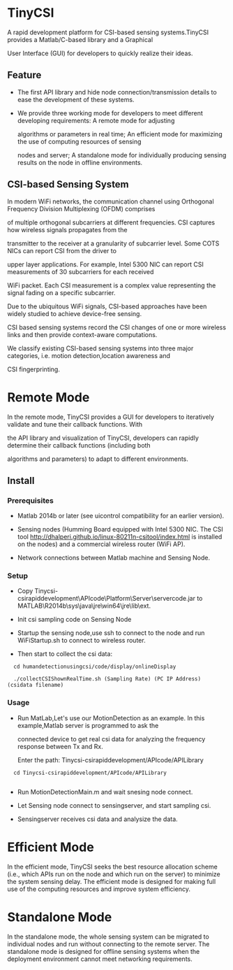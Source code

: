 # TinyCSI
A rapid development platform for CSI-based sensing systems.TinyCSI provides a Matlab/C-based library and a Graphical

User Interface (GUI) for developers to quickly realize their ideas.

## Feature

* The first API library and hide node connection/transmission details to ease the development of these systems.
 
* We provide three working mode for developers to meet different developing requirements: A remote mode for adjusting

  algorithms or parameters in real time; An efficient mode for maximizing the use of computing resources of sensing
  
  nodes and server; A standalone mode for individually producing sensing results on the node in offline environments.
  

## CSI-based Sensing System


In modern WiFi networks, the communication channel using Orthogonal Frequency Division Multiplexing (OFDM) comprises 

of multiple orthogonal subcarriers at different frequencies. CSI captures how wireless signals propagates from the

transmitter to the receiver at a granularity of subcarrier level. Some COTS NICs can report CSI from the driver to 

upper layer applications. For example, Intel 5300 NIC can report CSI measurements of 30 subcarriers for each received
 
WiFi packet. Each CSI measurement is a complex value representing the signal fading on a specific subcarrier.

Due to the ubiquitous WiFi signals, CSI-based approaches have been widely studied to achieve device-free sensing.

CSI based sensing systems record the CSI changes of one or more wireless links and then provide context-aware computations.

We classify existing CSI-based sensing systems into three major categories, i.e. motion detection,location awareness and 

CSI fingerprinting.


# Remote Mode
In the remote mode, TinyCSI provides a GUI for developers to iteratively validate and tune their callback functions. With

the API library and visualization of TinyCSI, developers can rapidly determine their callback functions (including both

algorithms and parameters) to adapt to different environments.


## Install

### Prerequisites

* Matlab 2014b or later (see uicontrol compatibility for an earlier version).

* Sensing nodes (Humming Board equipped with Intel 5300 NIC. The CSI tool http://dhalperi.github.io/linux-80211n-csitool/index.html is installed on the nodes) and a commercial wireless router (WiFi AP). 

* Network connections between  Matlab machine and Sensing Node.

### Setup
* Copy Tinycsi-csirapiddevelopment\APIcode\Platform\Server\servercode.jar to MATLAB\R2014b\sys\java\jre\win64\jre\lib\ext.

* Init csi sampling code on Sensing Node 


* Startup the sensing node,use ssh to connect to the node and run WiFiStartup.sh to connect to wireless router.

* Then start to collect the csi data:
```
  cd humandetectionusingcsi/code/display/onlineDisplay
  
  ./collectCSIShownRealTime.sh (Sampling Rate) (PC IP Address) (csidata filename)
```
 


### Usage
* Run MatLab,Let's use our MotionDetection as an example. In this example,Matlab server is programmed to ask the 

  connected  device to get real csi data for analyzing the frequency response between Tx and Rx.
  
  Enter the path: Tinycsi-csirapiddevelopment/APIcode/APILibrary

```
  cd Tinycsi-csirapiddevelopment/APIcode/APILibrary
  
```

* Run MotionDetectionMain.m and wait snesing node connect.

* Let Sensing node connect to sensingserver, and start sampling csi.

* Sensingserver receives csi data and analysize the data.


# Efficient Mode
In the efficient mode, TinyCSI seeks the best resource allocation scheme (i.e., which APIs run on the node and which run on the server) to minimize the system sensing delay. The efficient mode is designed for making full use of the computing resources and improve system efficiency.

# Standalone Mode
In the standalone mode, the whole sensing system can be migrated to individual nodes and run without connecting to the remote server. The standalone mode is designed for offline sensing systems when the deployment environment cannot meet networking requirements.
